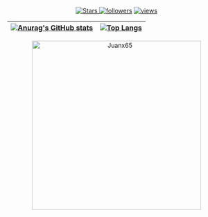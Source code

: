 
<p align="center">
  <a href="https://github.com/Juanx65?tab=repositories&sort=stargazers">
    <img alt="Stars" src="https://custom-icon-badges.demolab.com/github/stars/Juanx65?color=55960c&style=flat-round&labelColor=488207&logo=star"/>
  <a href="https://github.com/Juanx65?tab=followers">
    <img alt="followers" title="Follow me on Github" src="https://custom-icon-badges.demolab.com/github/followers/Juanx65?color=236ad3&labelColor=1155ba&style=flat-round&logo=person-add&label=Follow&logoColor=white"/></a>
  <a href="https://github.com/Juanx65/Simple-View-Counter">
    <img alt="views" title="GitHub profile views" src="https://komarev.com/ghpvc/?username=Juanx65&label=Profile%20views&color=0e75b6&labelColor=0e75b6&style=flat"/></a>
</p>

| [![Anurag's GitHub stats](https://github-readme-stats.vercel.app/api?username=Juanx65&count_private=true&show_icons=true&theme=transparent)](https://github.com/anuraghazra/github-readme-stats) | [![Top Langs](https://github-readme-stats.vercel.app/api/top-langs/?username=Juanx65&layout=compact&theme=transparent)](https://github.com/anuraghazra/github-readme-stats) |
|-----------------------|----------------------|
  
  <p align=center>
  <div align=center>
    <a href="https://github.com/denvercoder1/github-readme-streak-stats" title="Go to Source">
      <img align="center" width=390 src="https://github-readme-streak-stats.herokuapp.com/?user=Juanx65&theme=transparent&border=61dafb&hide_border=true" alt="Juanx65" />
    </a>
